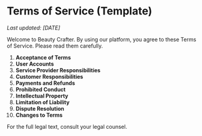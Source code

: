 # Terms of Service (Template)

_Last updated: [DATE]_

Welcome to Beauty Crafter. By using our platform, you agree to these Terms of Service. Please read them carefully.

1. **Acceptance of Terms**
2. **User Accounts**
3. **Service Provider Responsibilities**
4. **Customer Responsibilities**
5. **Payments and Refunds**
6. **Prohibited Conduct**
7. **Intellectual Property**
8. **Limitation of Liability**
9. **Dispute Resolution**
10. **Changes to Terms**

For the full legal text, consult your legal counsel.
